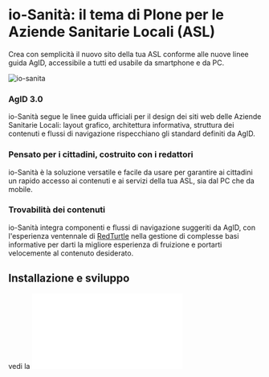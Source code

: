 # io-Sanità: il tema di Plone per le Aziende Sanitarie Locali (ASL)

Crea con semplicità il nuovo sito della tua ASL
conforme alle nuove linee guida AgID, accessibile a tutti ed usabile da smartphone e da PC.

![io-sanita](/docs/01-io-sanita.png)

### AgID 3.0

io-Sanità segue le linee guida ufficiali per il design dei siti web delle Aziende Sanitarie Locali: layout grafico, architettura informativa, struttura dei contenuti e flussi di navigazione rispecchiano gli standard definiti da AgID.

### Pensato per i cittadini, costruito con i redattori

io-Sanità è la soluzione versatile e facile da usare per garantire ai cittadini un rapido accesso ai contenuti e ai servizi della tua ASL, sia dal PC che da mobile.

### Trovabilità dei contenuti

io-Sanità integra componenti e flussi di navigazione suggeriti da AgID, con l'esperienza ventennale di [RedTurtle](https://www.redturtle.it/) nella gestione di complesse basi informative per darti la migliore esperienza di fruizione e portarti velocemente al contenuto desiderato.

## Installazione e sviluppo
vedi la ![guida](/DEVELOPMENT.md)
